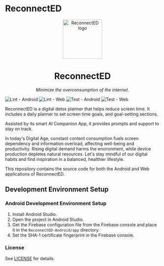 # ReconnectED

<div align="center">
    <img src="https://github.com/GetReconnectED/ReconnectED/raw/main/Assets/logo.png" alt="ReconnectED logo" width="128" />
    <h1>ReconnectED</h1>
</div>

<p align="center"><i>Minimize the overconsumption of the internet.</i></p>

![Lint - Android](https://img.shields.io/github/actions/workflow/status/GetReconnectED/ReconnectED/lint-android.yml?label=Lint%20-%20Android)
![Lint - Web](https://img.shields.io/github/actions/workflow/status/GetReconnectED/ReconnectED/lint-web.yml?label=Lint%20-%20Web)
![Test - Android](https://img.shields.io/github/actions/workflow/status/GetReconnectED/ReconnectED/test-android.yml?label=Test%20-%20Android)
![Test - Web](https://img.shields.io/github/actions/workflow/status/GetReconnectED/ReconnectED/test-web.yml?label=Test%20-%20Web)

ReconnectED is a digital detox planner that helps reduce screen time. It includes a daily planner to set screen time goals, and goal-setting sections.

Assisted by its smart AI Companion App, it provides prompts and support to stay on track.

In today's Digital Age, constant content consumption fuels screen dependency and information overload, affecting well-being and productivity. Rising digital demand harms the environment, while device production depletes natural resources. Let's stay mindful of our digital habits and find inspiration in a balanced, healthier lifestyle.

This repository contains the source code for both the Android and Web applications of ReconnectED.

## Development Environment Setup

### Android Development Environment Setup

1. Install Android Studio.
2. Open the project in Android Studio.
3. Get the Firebase configuration file from the Firebase console and place it in the `ReconnectED-Android/app` directory.
4. Set the SHA-1 certificate fingerprint in the Firebase console.

### License

See [LICENSE](./LICENSE) for details.
